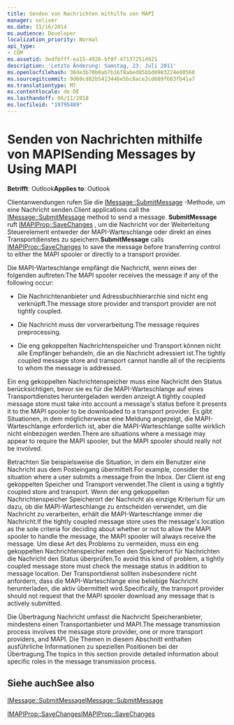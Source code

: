 ```yaml
---
title: Senden von Nachrichten mithilfe von MAPI
manager: soliver
ms.date: 11/16/2014
ms.audience: Developer
localization_priority: Normal
api_type:
- COM
ms.assetid: 3edfbfff-ea15-4926-bf0f-47137251d921
description: 'Letzte Änderung: Samstag, 23. Juli 2011'
ms.openlocfilehash: 36de3b70b0ab7b16f8abed85bbd0983224e00568
ms.sourcegitcommit: 9d60cd82b5413446e5bc8ace2cd689f683fb41a7
ms.translationtype: MT
ms.contentlocale: de-DE
ms.lasthandoff: 06/11/2018
ms.locfileid: "19795489"
---
```

# <a name="sending-messages-by-using-mapi"></a><span data-ttu-id="bf93b-103">Senden von Nachrichten mithilfe von MAPI</span><span class="sxs-lookup"><span data-stu-id="bf93b-103">Sending Messages by Using MAPI</span></span>

  
  
<span data-ttu-id="bf93b-104">**Betrifft**: Outlook</span><span class="sxs-lookup"><span data-stu-id="bf93b-104">**Applies to**: Outlook</span></span> 
  
<span data-ttu-id="bf93b-105">Clientanwendungen rufen Sie die [IMessage::SubmitMessage](imessage-submitmessage.md) -Methode, um eine Nachricht senden.</span><span class="sxs-lookup"><span data-stu-id="bf93b-105">Client applications call the [IMessage::SubmitMessage](imessage-submitmessage.md) method to send a message.</span></span> <span data-ttu-id="bf93b-106">**SubmitMessage** ruft [IMAPIProp::SaveChanges](imapiprop-savechanges.md) , um die Nachricht vor der Weiterleitung Steuerelement entweder der MAPI-Warteschlange oder direkt an eines Transportdienstes zu speichern.</span><span class="sxs-lookup"><span data-stu-id="bf93b-106">**SubmitMessage** calls [IMAPIProp::SaveChanges](imapiprop-savechanges.md) to save the message before transferring control to either the MAPI spooler or directly to a transport provider.</span></span> 
  
<span data-ttu-id="bf93b-107">Die MAPI-Warteschlange empfängt die Nachricht, wenn eines der folgenden auftreten:</span><span class="sxs-lookup"><span data-stu-id="bf93b-107">The MAPI spooler receives the message if any of the following occur:</span></span>
  
- <span data-ttu-id="bf93b-108">Die Nachrichtenanbieter und Adressbuchhierarchie sind nicht eng verknüpft.</span><span class="sxs-lookup"><span data-stu-id="bf93b-108">The message store provider and transport provider are not tightly coupled.</span></span>
    
- <span data-ttu-id="bf93b-109">Die Nachricht muss der vorverarbeitung.</span><span class="sxs-lookup"><span data-stu-id="bf93b-109">The message requires preprocessing.</span></span>
    
- <span data-ttu-id="bf93b-110">Die eng gekoppelten Nachrichtenspeicher und Transport können nicht alle Empfänger behandeln, die an die Nachricht adressiert ist.</span><span class="sxs-lookup"><span data-stu-id="bf93b-110">The tightly coupled message store and transport cannot handle all of the recipients to whom the message is addressed.</span></span>
    
<span data-ttu-id="bf93b-111">Ein eng gekoppelten Nachrichtenspeicher muss eine Nachricht den Status berücksichtigen, bevor sie es für die MAPI-Warteschlange auf eines Transportdienstes heruntergeladen werden anzeigt.</span><span class="sxs-lookup"><span data-stu-id="bf93b-111">A tightly coupled message store must take into account a message's status before it presents it to the MAPI spooler to be downloaded to a transport provider.</span></span> <span data-ttu-id="bf93b-112">Es gibt Situationen, in dem möglicherweise eine Meldung angezeigt, die MAPI-Warteschlange erforderlich ist, aber die MAPI-Warteschlange sollte wirklich nicht einbezogen werden.</span><span class="sxs-lookup"><span data-stu-id="bf93b-112">There are situations where a message may appear to require the MAPI spooler, but the MAPI spooler should really not be involved.</span></span>
  
<span data-ttu-id="bf93b-113">Betrachten Sie beispielsweise die Situation, in dem ein Benutzer eine Nachricht aus dem Posteingang übermittelt.</span><span class="sxs-lookup"><span data-stu-id="bf93b-113">For example, consider the situation where a user submits a message from the Inbox.</span></span> <span data-ttu-id="bf93b-114">Der Client ist eng gekoppelten Speicher und Transport verwendet.</span><span class="sxs-lookup"><span data-stu-id="bf93b-114">The client is using a tightly coupled store and transport.</span></span> <span data-ttu-id="bf93b-115">Wenn der eng gekoppelten Nachrichtenspeicher Speicherort der Nachricht als einzige Kriterium für um dazu, ob die MAPI-Warteschlange zu entscheiden verwendet, um die Nachricht zu verarbeiten, erhält die MAPI-Warteschlange immer die Nachricht.</span><span class="sxs-lookup"><span data-stu-id="bf93b-115">If the tightly coupled message store uses the message's location as the sole criteria for deciding about whether or not to allow the MAPI spooler to handle the message, the MAPI spooler will always receive the message.</span></span> <span data-ttu-id="bf93b-116">Um diese Art des Problems zu vermeiden, muss ein eng gekoppelten Nachrichtenspeicher neben den Speicherort für Nachrichten die Nachricht den Status überprüfen.</span><span class="sxs-lookup"><span data-stu-id="bf93b-116">To avoid this kind of problem, a tightly coupled message store must check the message status in addition to message location.</span></span> <span data-ttu-id="bf93b-117">Der Transportdienst sollten insbesondere nicht anfordern, dass die MAPI-Warteschlange eine beliebige Nachricht herunterladen, die aktiv übermittelt wird.</span><span class="sxs-lookup"><span data-stu-id="bf93b-117">Specifically, the transport provider should not request that the MAPI spooler download any message that is actively submitted.</span></span>
  
<span data-ttu-id="bf93b-118">Die Übertragung Nachricht umfasst die Nachricht Speicheranbieter, mindestens einen Transportanbieter und MAPI.</span><span class="sxs-lookup"><span data-stu-id="bf93b-118">The message transmission process involves the message store provider, one or more transport providers, and MAPI.</span></span> <span data-ttu-id="bf93b-119">Die Themen in diesem Abschnitt enthalten ausführliche Informationen zu speziellen Positionen bei der Übertragung.</span><span class="sxs-lookup"><span data-stu-id="bf93b-119">The topics in this section provide detailed information about specific roles in the message transmission process.</span></span>
  
## <a name="see-also"></a><span data-ttu-id="bf93b-120">Siehe auch</span><span class="sxs-lookup"><span data-stu-id="bf93b-120">See also</span></span>



[<span data-ttu-id="bf93b-121">IMessage::SubmitMessage</span><span class="sxs-lookup"><span data-stu-id="bf93b-121">IMessage::SubmitMessage</span></span>](imessage-submitmessage.md)
  
[<span data-ttu-id="bf93b-122">IMAPIProp::SaveChanges</span><span class="sxs-lookup"><span data-stu-id="bf93b-122">IMAPIProp::SaveChanges</span></span>](imapiprop-savechanges.md)

